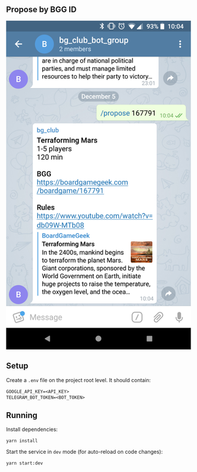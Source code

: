 ## Propose by BGG ID

![proposing by BGG ID](https://raw.githubusercontent.com/marcioos/bg-club-bot/master/screenshot.png)

## Setup
Create a `.env` file on the project root level. It should contain:
```
GOOGLE_API_KEY=<API_KEY>
TELEGRAM_BOT_TOKEN=<BOT_TOKEN>
```

## Running
Install dependencies:
```
yarn install
```

Start the service in `dev` mode (for auto-reload on code changes):
```
yarn start:dev
```
